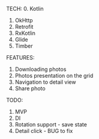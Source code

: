 TECH:
0. Kotlin
1. OkHttp
2. Retrofit
3. RxKotlin
4. Glide
5. Timber

FEATURES:
1. Downloading photos
2. Photos presentation on the grid
3. Navigation to detail view
4. Share photo

TODO:
1. MVP
2. DI
3. Rotation support - save state
4. Detail click - BUG to fix